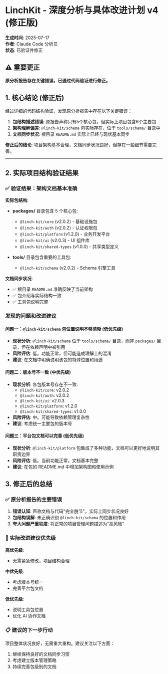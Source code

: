 # LinchKit - 深度分析与具体改进计划 v4 (修正版)

**生成时间**: 2025-07-17  
**作者**: Claude Code 分析员  
**状态**: 已验证并修正

## ⚠️ 重要更正

**原分析报告存在关键错误，已通过代码验证进行修正。**

## 1. 核心结论 (修正后)

经过详细的代码结构验证，发现原分析报告中存在以下关键错误：

1. **包结构描述错误**: 原报告声称只有5个核心包，但实际上项目包含6个主要包
2. **架构理解偏差**: `@linch-kit/schema` 包实际存在，位于 `tools/schema/` 目录中
3. **文档同步状况**: 根目录 `README.md` 实际上已经与现状基本同步

**修正后的结论**: 项目架构基本合理，文档同步状况良好，但存在一些细节需要完善。

---

## 2. 实际项目结构验证结果

### ✅ 验证结果：架构文档基本准确

**实际包结构**:
- **packages/** 目录包含 5 个核心包:
  - `@linch-kit/core` (v2.0.2) - 基础设施包
  - `@linch-kit/auth` (v2.0.2) - 认证权限包 
  - `@linch-kit/platform` (v1.2.0) - 业务开发平台
  - `@linch-kit/ui` (v2.0.3) - UI 组件库
  - `@linch-kit/shared-types` (v1.0.0) - 共享类型定义

- **tools/** 目录包含重要的工具包:
  - `@linch-kit/schema` (v2.0.2) - Schema 引擎工具

**文档同步状况**:
- ✅ 根目录 `README.md` 准确反映了当前架构
- ✅ 包介绍与实际结构一致
- ✅ 工具包说明完整

### 发现的问题和改进建议

#### 问题一：`@linch-kit/schema` 包位置说明不够清晰 (低优先级)

- **现状分析**: `@linch-kit/schema` 位于 `tools/schema/` 目录，而非 `packages/` 目录，但在依赖声明中被引用
- **风险评估**: 低。功能正常，但可能造成理解上的混淆
- **建议**: 在文档中明确说明该包的特殊位置和用途

#### 问题二：版本号不一致 (中优先级)

- **现状分析**: 各包版本号存在不一致:
  - `@linch-kit/core`: v2.0.2
  - `@linch-kit/auth`: v2.0.2  
  - `@linch-kit/ui`: v2.0.3
  - `@linch-kit/platform`: v1.2.0
  - `@linch-kit/shared-types`: v1.0.0
- **风险评估**: 中。可能导致依赖管理复杂性
- **建议**: 考虑统一主要包的版本号

#### 问题三：平台包文档可以完善 (低优先级)

- **现状分析**: `@linch-kit/platform` 包集成了多种功能，文档可以更好地说明其职责边界
- **风险评估**: 低。当前功能正常，文档基本完整
- **建议**: 在包的 README.md 中增加架构图和使用示例

## 3. 修正后的总结

### ✅ 原分析报告的主要错误

1. **错误认知**: 声称文档与代码"完全脱节"，实际上同步状况良好
2. **包结构误解**: 未正确识别 `@linch-kit/schema` 的位置和作用
3. **夸大问题严重程度**: 将正常的项目管理问题描述为"高风险"

### 🎯 实际改进建议优先级

**高优先级**: 
- 无需紧急修改，项目结构合理

**中优先级**:
- 考虑版本号统一
- 完善平台包文档

**低优先级**:
- 说明工具包位置
- 优化 AI 协作文档

### 📋 建议的下一步行动

项目整体状况良好，无需重大重构。建议关注以下方面：
1. 继续保持良好的文档同步习惯
2. 考虑建立版本管理策略  
3. 持续完善包级别的文档